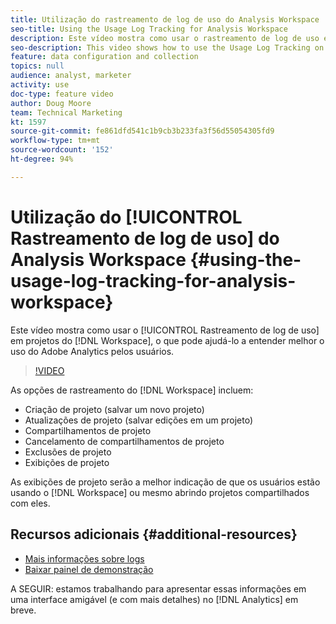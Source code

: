 ```yaml
---
title: Utilização do rastreamento de log de uso do Analysis Workspace
seo-title: Using the Usage Log Tracking for Analysis Workspace
description: Este vídeo mostra como usar o rastreamento de log de uso em projetos do Workspace, o que pode ajudá-lo a entender melhor o uso do Adobe Analytics pelos usuários.
seo-description: This video shows how to use the Usage Log Tracking on Workspace projects, which can help you better understand your users’ usage of Adobe Analytics.
feature: data configuration and collection
topics: null
audience: analyst, marketer
activity: use
doc-type: feature video
author: Doug Moore
team: Technical Marketing
kt: 1597
source-git-commit: fe861dfd541c1b9cb3b233fa3f56d55054305fd9
workflow-type: tm+mt
source-wordcount: '152'
ht-degree: 94%

---
```



# Utilização do [!UICONTROL Rastreamento de log de uso] do Analysis Workspace {#using-the-usage-log-tracking-for-analysis-workspace}

Este vídeo mostra como usar o [!UICONTROL Rastreamento de log de uso] em projetos do [!DNL Workspace], o que pode ajudá-lo a entender melhor o uso do Adobe Analytics pelos usuários.

>[!VIDEO](https://video.tv.adobe.com/v/22922/?quality=12)

As opções de rastreamento do [!DNL Workspace] incluem:

* Criação de projeto (salvar um novo projeto)
* Atualizações de projeto (salvar edições em um projeto)
* Compartilhamentos de projeto
* Cancelamento de compartilhamentos de projeto
* Exclusões de projeto
* Exibições de projeto

As exibições de projeto serão a melhor indicação de que os usuários estão usando o [!DNL Workspace] ou mesmo abrindo projetos compartilhados com eles.

## Recursos adicionais {#additional-resources}

* [Mais informações sobre logs](https://experienceleague.adobe.com/docs/analytics/admin/admin-tools/logs.html?lang=en)
* [Baixar painel de demonstração](https://adobe.ly/2ygP5ws)

A SEGUIR: estamos trabalhando para apresentar essas informações em uma interface amigável (e com mais detalhes) no [!DNL Analytics] em breve.
